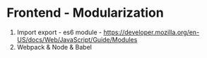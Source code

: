 # Frontend - Modularization

1. Import export - es6 module - https://developer.mozilla.org/en-US/docs/Web/JavaScript/Guide/Modules
2. Webpack & Node & Babel